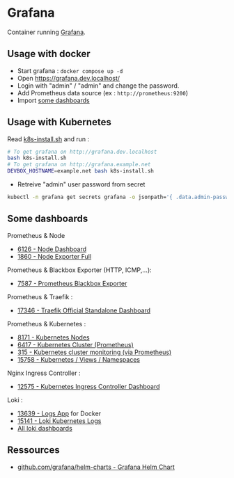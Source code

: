 # Grafana

Container running [Grafana](https://grafana.com/).

## Usage with docker

* Start grafana : `docker compose up -d`
* Open https://grafana.dev.localhost/
* Login with "admin" / "admin" and change the password.
* Add Prometheus data source (ex : `http://prometheus:9200`)
* Import [some dashboards](#some-dashboards)

## Usage with Kubernetes

Read [k8s-install.sh](k8s-install.sh) and run :

```bash
# To get grafana on http://grafana.dev.localhost
bash k8s-install.sh
# To get grafana on http://grafana.example.net
DEVBOX_HOSTNAME=example.net bash k8s-install.sh
```

* Retreive "admin" user password from secret

```bash
kubectl -n grafana get secrets grafana -o jsonpath='{ .data.admin-password }' | base64 -d
```


## Some dashboards

Prometheus & Node

* [6126 - Node Dashboard](https://grafana.com/grafana/dashboards/6126)
* [1860 - Node Exporter Full](https://grafana.com/grafana/dashboards/1860)

Prometheus & Blackbox Exporter (HTTP, ICMP,...):

* [7587 - Prometheus Blackbox Exporter](https://grafana.com/grafana/dashboards/7587-prometheus-blackbox-exporter/)

Prometheus & Traefik :

* [17346 - Traefik Official Standalone Dashboard](https://grafana.com/grafana/dashboards/17346-traefik-official-standalone-dashboard/)

Prometheus & Kubernetes :

* [8171 - Kubernetes Nodes](https://grafana.com/grafana/dashboards/8171-kubernetes-nodes/)
* [6417 - Kubernetes Cluster (Prometheus)](https://grafana.com/grafana/dashboards/6417-kubernetes-cluster-prometheus/)
* [315 - Kubernetes cluster monitoring (via Prometheus)](https://grafana.com/grafana/dashboards/315-kubernetes-cluster-monitoring-via-prometheus/)
* [15758 - Kubernetes / Views / Namespaces](https://grafana.com/grafana/dashboards/15758-kubernetes-views-namespaces/)

Nginx Ingress Controller :

* [12575 - Kubernetes Ingress Controller Dashboard](https://grafana.com/grafana/dashboards/12575-kubernetes-ingress-controller-dashboard/)

Loki :

* [13639 - Logs App](https://grafana.com/grafana/dashboards/13639-logs-app/) for Docker
* [15141 - Loki Kubernetes Logs](https://grafana.com/grafana/dashboards/15141-kubernetes-service-logs/)
* [All loki dashboards](https://grafana.com/grafana/dashboards/?search=loki)

## Ressources

* [github.com/grafana/helm-charts - Grafana Helm Chart](https://github.com/grafana/helm-charts/blob/main/charts/grafana/README.md#grafana-helm-chart)
